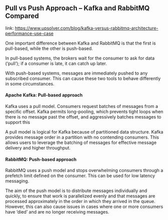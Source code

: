## Pull vs Push Approach – Kafka and RabbitMQ Compared

link: https://www.upsolver.com/blog/kafka-versus-rabbitmq-architecture-performance-use-case

One important difference between Kafka and RabbitMQ is that the first is pull-based, while the other is push-based.

In pull-based systems, the brokers wait for the consumer to ask for data (‘pull’);
if a consumer is late, it can catch up later.

With push-based systems, messages are immediately pushed to any subscribed consumer.
This can cause these two tools to behave differently in some circumstances.

#### Apache Kafka: Pull-based approach

Kafka uses a pull model. 
Consumers request batches of messages from a specific offset. 
Kafka permits long-pooling, which prevents tight loops when there is no message past the offset, 
and aggressively batches messages to support this

A pull model is logical for Kafka because of partitioned data structure. 
Kafka provides message order in a partition with no contending consumers. 
This allows users to leverage the batching of messages for effective message delivery 
and higher throughput.

#### RabbitMQ: Push-based approach

RabbitMQ uses a push model and stops overwhelming consumers through a prefetch limit defined on the consumer.
This can be used for low latency messaging.

The aim of the push model is to distribute messages individually and quickly, to ensure that work is parallelized evenly
and that messages are processed approximately in the order in which they arrived in the queue.
However, this can also cause issues in cases where one or more consumers have ‘died’ 
and are no longer receiving messages.
